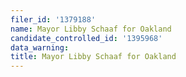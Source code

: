 ```yaml
---
filer_id: '1379188'
name: Mayor Libby Schaaf for Oakland
candidate_controlled_id: '1395968'
data_warning:
title: Mayor Libby Schaaf for Oakland
---
```

